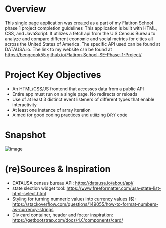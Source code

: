 # Overview

This single page application was created as a part of my Flatiron School phase 1 project completion guidelines. This application is built with HTML, CSS, and JavaScript. It utilizes a fetch api from the U.S Census Bureau to analyze and compare different economic and social metrics for cities all across the United States of America. The specific API used can be found at DATAUSA.io. The link to my website can be found at https://bengcook55.github.io/Flatiron-School-SE-Phase-1-Project/

# Project Key Objectives
- An HTML/CSS/JS frontend that accesses data from a public API
- Entire app must run on a single page. No redirects or reloads
- Use of at least 3 distinct event listeners of different types that enable interactivity
- At least one instance of array iteration 
- Aimed for good coding practices and utilizing DRY code

# Snapshot 
![image](https://user-images.githubusercontent.com/113315446/213072383-c42d4244-89c0-420e-93af-5387e922ec46.png)

# (re)Sources & Inspiration
- DATAUSA census bureau API: https://datausa.io/about/api/
- state slection widget tool: https://www.freeformatter.com/usa-state-list-html-select.html
- Styling for turning numneric values into currency values ($): https://stackoverflow.com/questions/149055/how-to-format-numbers-as-currency-strings
- Div card container, header and footer inspiration: https://getbootstrap.com/docs/4.0/components/card/
